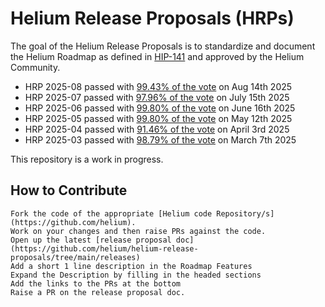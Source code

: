 # Helium Release Proposals (HRPs)

The goal of the Helium Release Proposals is to standardize and document the Helium Roadmap as defined in [HIP-141][hip-141] and approved by the Helium Community.

- HRP 2025-08 passed with [99.43% of the vote](https://heliumvote.com/hnt/proposals/8eCQRARRPm8hHK5K3wpdQrYmDhLLjVCd6eRUmzoQCubB) on Aug 14th 2025
- HRP 2025-07 passed with [97.96% of the vote](https://heliumvote.com/hnt/proposals/12ARP2XCGRaJ1NGe2aTpy6U27UuPK2mET3gcZnxnCYUf) on July 15th 2025
- HRP 2025-06 passed with [99.80% of the vote](https://heliumvote.com/hnt/proposals/EgR6bDCNQ7f1CAMvptXF4nZkxVm3jYpkpKDYiESHwcLE) on June 16th 2025
- HRP 2025-05 passed with [99.80% of the vote](https://heliumvote.com/hnt/proposals/EDKa5cN6dzNMgZXdN8f2wndxvnXzd594GG27cQQGM73A) on May 12th 2025
- HRP 2025-04 passed with [91.46% of the vote](https://heliumvote.com/hnt/proposals/BBdabMWzetMJdjoJWzxFM1dSizZXpbfoMsCJf6QkHicE) on April 3rd 2025
- HRP 2025-03 passed with [98.79% of the vote](https://heliumvote.com/hnt/proposals/JBkWorQ8waVUAH3KcTED2EhDnQ9sk54Vh2sAdcZ39YqX) on March 7th 2025

This repository is a work in progress. 

## How to Contribute

```
Fork the code of the appropriate [Helium code Repository/s](https://github.com/helium).
Work on your changes and then raise PRs against the code.
Open up the latest [release proposal doc](https://github.com/helium/helium-release-proposals/tree/main/releases)
Add a short 1 line description in the Roadmap Features
Expand the Description by filling in the headed sections
Add the links to the PRs at the bottom
Raise a PR on the release proposal doc.

```

[hip-141]: https://github.com/helium/HIP/blob/main/0141-single-token-governance-and-release-proposals.md
